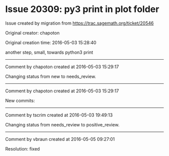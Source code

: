 # Issue 20309: py3 print in plot folder

Issue created by migration from https://trac.sagemath.org/ticket/20546

Original creator: chapoton

Original creation time: 2016-05-03 15:28:40

another step, small, towards python3 print


---

Comment by chapoton created at 2016-05-03 15:29:17

Changing status from new to needs_review.


---

Comment by chapoton created at 2016-05-03 15:29:17

New commits:


---

Comment by tscrim created at 2016-05-03 19:49:13

Changing status from needs_review to positive_review.


---

Comment by vbraun created at 2016-05-05 09:27:01

Resolution: fixed

